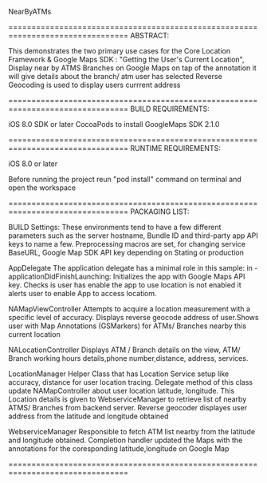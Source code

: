 NearByATMs

================================================================================
ABSTRACT:

This demonstrates the two primary use cases for the Core Location Framework & Google Maps SDK : "Getting the User's Current Location", Display near by ATMS Branches on Google Maps on tap of the annotation it will give details about the branch/ atm user has selected Reverse Geocoding is used to display users currrent address



================================================================================
BUILD REQUIREMENTS:

iOS 8.0 SDK or later
CocoaPods to install GoogleMaps SDK 2.1.0

================================================================================
RUNTIME REQUIREMENTS:

iOS 8.0 or later

Before running the project reun "pod install" command on terminal and open the workspace

================================================================================
PACKAGING LIST:

BUILD Settings:
 These environments tend to have a few different parameters such as the server hostname, Bundle ID and third-party app API keys to name a few.
Preprocessing macros are set, for changing service BaseURL, Google Map SDK API key depending on Stating or production


AppDelegate
The application delegate has a minimal role in this sample: in -applicationDidFinishLaunching: Initializes the app with Google Maps API key. Checks is user has enable the app to use location is not enabled it alerts user to enable App to access locatiom.

NAMapViewController
Attempts to acquire a location measurement with a specific level of accuracy. Displays reverse geocode address of user.Shows user with Map Annotations (GSMarkers) for ATMs/ Branches nearby this current location 

NALocationController
Displays ATM / Branch details on the view, ATM/ Branch working hours details,phone number,distance, address, services.

LocationManager
Helper Class that has Location Service setup like accuracy, distance for user location tracing. Delegate method of this class update NAMapController about user location latitude, longitude. This Location details is given to WebserviceManager to retrieve list of nearby ATMS/ Branches from backend server.
Reverse geocoder displayes user address from the latitude and longitude obtained

WebserviceManager
Responsible to fetch ATM list nearby from the latitude and longitude obtained. Completion handler updated the Maps with the annotations for the coresponding latitude,longitude on Google Map




================================================================================
